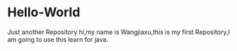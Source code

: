 # Hello-World
Just another Repository
hi,my name is Wangjiaxu,this is my first Repository,I am going to use this learn for java.
